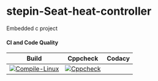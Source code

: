 # stepin-Seat-heat-controller
Embedded c project
#### CI and Code Quality
|Build|Cppcheck|Codacy|
|:--:|:--:|:--:|
 |[![Compile-Linux](https://github.com/GoutamiJadhav/stepin-Seat-heat-controller/actions/workflows/Compile.yml/badge.svg)](https://github.com/GoutamiJadhav/stepin-Seat-heat-controller/actions/workflows/Compile.yml)|[![Cppcheck](https://github.com/GoutamiJadhav/stepin-Seat-heat-controller/actions/workflows/Code_quality.yml/badge.svg)](https://github.com/GoutamiJadhav/stepin-Seat-heat-controller/actions/workflows/Code_quality.yml)|

